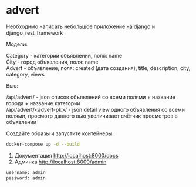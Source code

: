 # advert
Необходимо написать небольшое приложение на django и django_rest_framework

Модели:

Category - категории объявлений, поля: name<br />
City - город объявления, поля: name<br />
Advert - объявление, поля: created (дата создания), title, description, city, category, views

Вью:

/api/advert/ - json список объявлений со всеми полями + название города + название категории <br/>
/api/advert/\<advert-pk\>/ - json detail view одного объявления со всеми полями, просмотр данного вью увеличивает счётчик просмотров в объявлении

Создайте образы и запустите контейнеры:

```sh
docker-compose up -d --build
```

1. Документация [http://localhost:8000/docs](http://localhost:8000/docs)
1. Админка [http://localhost:8000/admin](http://localhost:8000/admin) 
```sh
username: admin
password: admin
```
